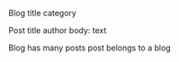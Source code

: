 Blog
  title
  category

Post
  title
  author
  body: text

Blog has many posts
post belongs to a blog
